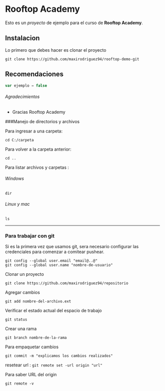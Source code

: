 # Rooftop Academy

Esto es un _proyecto_ de ejemplo para el curso de **Rooftop Academy**.

## Instalacion

Lo primero que debes hacer es clonar el proyecto

```
git clone https://github.com/maxirodriguez94/rooftop-demo-git
```

## Recomendaciones

```js
var ejemplo = false
```
     
###### Agradecimientos

- Gracias Rooftop Academy



###Manejo de directorios y archivos

Para ingresar a una carpeta:

```
cd C:/carpeta
```

Para volver a la carpeta anterior: 
```
cd ..
```

Para listar archivos y carpetas :

###### Windows

```
dir
```

###### Linux y mac

```
ls
```
---

### Para trabajar con git

Si es la primera vez que usamos git, sera necesario configurar las credenciales para comenzar a comitear pushear.

```
git config --global user.email "email@..@"
git config --global user.name "nombre-de-usuario"
```

Clonar un proyecto

```
git clone https://github.com/maxirodriguez94/repositorio
```

Agregar cambios

```git add nombre-del-archivo.ext```

Verificar el estado actual del espacio de trabajo

```git status```

Crear una rama

```git branch nombre-de-la-rama```

Para empaquetar cambios

```git commit -m "explicamos los cambios realizados"```

resetear url : 
```git remote set -url origin "url"```

Para saber URL del origin

```git remote -v```